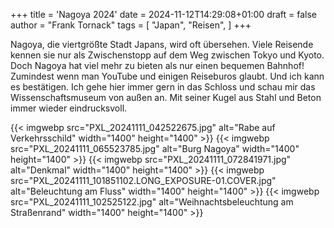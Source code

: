 +++
title = 'Nagoya 2024'
date = 2024-11-12T14:29:08+01:00
draft = false
author = "Frank Tornack"
tags = [
    "Japan",
    "Reisen",
]
+++

Nagoya, die viertgrößte Stadt Japans, wird oft übersehen. Viele Reisende kennen sie nur als Zwischenstopp auf dem Weg zwischen Tokyo und Kyoto. Doch Nagoya hat viel mehr zu bieten als nur einen bequemen Bahnhof! Zumindest wenn man YouTube und einigen Reiseburos glaubt. Und ich kann es bestätigen. Ich gehe hier immer gern in das Schloss und schau mir das Wissenschaftsmuseum von außen an. Mit seiner Kugel aus Stahl und Beton immer wieder eindrucksvoll.
<!--more-->
{{< imgwebp src="PXL_20241111_042522675.jpg" alt="Rabe auf Verkehrsschild" width="1400" height="1400" >}}
{{< imgwebp src="PXL_20241111_065523785.jpg" alt="Burg Nagoya" width="1400" height="1400" >}}
{{< imgwebp src="PXL_20241111_072841971.jpg" alt="Denkmal" width="1400" height="1400" >}}
{{< imgwebp src="PXL_20241111_101851102.LONG_EXPOSURE-01.COVER.jpg" alt="Beleuchtung am Fluss" width="1400" height="1400" >}}
{{< imgwebp src="PXL_20241111_102525122.jpg" alt="Weihnachtsbeleuchtung am Straßenrand" width="1400" height="1400" >}}
